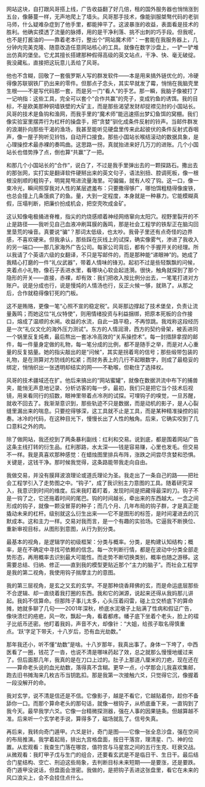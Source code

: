网站这块，自打跟风哥搭上线，广告收益翻了好几倍，租的国外服务器也悄悄涨到五台，像藤蔓一样，无声地爬上了墙头。风哥那手技术，像能驯服桀骜代码的老驯马师，什么疑难杂症到了他手里，都能抻平了。这波暴涨的收益，表面看是技术的胜利。他确实摸透了流量的脉搏，用的是干净利落、挑不出刺的巧手段。但我呢，也不是打酱油的——靠着老本行，整出个“网站魔术师”：一套能在我服务器上，几分钟内完美克隆、随意改造任意网站核心的工具。就像在数字沙盘上，一铲一铲堆出仿真的堡垒。它尤其擅长搭建那种假得高级的英文站点，干净、快、毫无破绽。我没藏私，直接把这玩意儿丢给了风哥。

他也不含糊，回敬了一套俄罗斯人写的群发软件——本是用来搞外链优化的，冷硬得像苏联钢铁厂扔出来的零件。但那点子念头，其实早就发了霉，悄悄在我脑壳里生根——不是写代码那一套，而是另一门“看人”的手艺。那一瞬，我脑子像被打了一记响指：这些工具，完全可以套个“合作共赢”的壳子，变成钓鱼的诱饵。我的目标，不是欧美那种铜墙铁壁的大矿主，而是那些渴望发财却捉襟见肘的小国站长。风哥的技术是鱼钩和渔网，而我手里的“魔术师”能迅速搭出梦幻鱼饵的窝棚。我们像实验室里摆弄行为杠杆的操盘手，把“贪婪”驯化成条件反射的铃声。当邮件群发的浪潮扑向那些干渴的渔场，我甚至能听见硬盘里传来此起彼伏的条件反射式吞咽声，像一屋子狗听见铃铛，自动开口接食。那些小国站长喉结滚动的数据具象，是心理操控术最赤裸的奏鸣曲。这思路一拐，真就抬进来好几万刀的进账。几个小国站长也借势挣了点，倒也算“共赢”了一把。

和那几个小国站长的“合作”，说白了，不过是我手里弹出去的一颗探路石。撒出去的那张网，实打实是翻译软件硬掰出来的英文句子，语法别扭、腔调死板，像一根根没削顺的粗钩子，明晃晃甩进流量海里。可偏偏，就有人咬了钩。这一口，像一束冷光，瞬间照穿我对人性的某层遮羞布：只要撒得够广，哪怕饵粗糙得像废铁，也总会撞上几条饿疯了的鱼。量，大到一定程度，本身就是一种暴力。它能模糊真假，压塌判断，把廉价扮成机会，把空壳吹成金矿。

这认知像电极捅进脊椎，指尖的灼烧感顺着神经网络窜向太阳穴。视野里裂开的不止是路径——我听见自己血液冲刷耳膜的轰鸣，那是社会工程学的铁犁正在脑沟回里垦荒的噪音。真要说“骗”？那词太低级，也太吵。我骨子里还有点奇怪的边界感，不喜欢硬来。但我承认，那些踩在灰线上的试探，确实像雾气，渗进了我收入的另一端口——那几家海外广告公司。每家公司背后，都有个手握开关的经理。所以我请了个英语六级的女翻译，不只是写邮件的，而是那种能“递眼神”的。她成了我精心打磨的一件“礼仪武器”，带着人情味的锋刃。起初不过是些轻飘飘的问候，夹着点小礼物，像石子丢进水里，看哪块心软会起涟漪。很快，触角就探到了那个隐形的开关——直接，赤裸，却有效：我们把收入按比例分出去，一笔笔打进对方账户。说是分成也行，说是慢炖的人情汤也行，反正火候一够，就熟了。从那之后，合作就稳得像钉死的门板。

这不是贿赂，更像一笔“心照不宣的稳定税”。风哥那边撑起了技术堡垒，负责让流量轰鸣；而她这位“礼仪特使”，则用情绪投资与利益捆绑，把原本死板的合作接口，熔成了温顺的水闸。收益的水流，自此一路平稳，不再惊跳。我戏称这段经历是一次“礼仪文化的海外压力测试”。东方的人情润滑，西方的契约骨架，被丢进同一个锅里反复炖煮，最后熬出一套冰冷高效的“关系操控术”。每一封措辞拿捏的邮件，每一件量身定做的礼物，每一笔分成的比例，都不是随手之举，而是对人心重量的反复掂量。她的指尖敲出的是“问候”，其实是拐着弯的信号；那些缎带包装的礼物，是在测算对方防线的松紧；而财务表上的几行不起眼数字，则成了最稳妥的绑定，悄悄织出一张透明却结实的网——不勒喉，但勒住了选择权。

风哥的技术疆域还在扩。他后来搞出的“网站蜜罐”，就像在数据洪流中布下的捕兽夹，能悄无声息地记录、分析访客的每一步。最初，我们只是把它当个技术后视镜，用来看同行的招数，眼神里带着点冷冽的试探。可埋钩子的嗅觉，一旦苏醒，就收不回去了。我渐渐意识到，那些轨迹不只是数据，而是动机的影子，是人心裂缝里漏出来的喘息。只要挖得够深，这工具就不止是工具，而是某种精准操控的前奏。冰冷的代码，在这种目光下，慢慢长出了人性的触角。后来，它确实咬到了几口意料之外的肉。

除了做网站，我还挖到了两条暴利副线：红利和交易。说到底，都是围着网站广告这条主线打转的衍生品。红利那路，水太深——钱是容易赚，心里也发毛。但交易不一样。我是真喜欢那种感觉：在蜡烛图里排兵布阵，涨跌之间尝尽贪婪和恐惧。关键是，这钱干净。那时候我觉得，这条路能带我走向自由。

我做交易，并没有膜拜波浪理论或道氏理论为圣。我走出了一条自己的路——把社会工程学引入了走势图之中。“钩子”，成了我识别主力意图的工具。随着研究深入，我意识到时间的维度。后来我盯着盯着，发现时间是把藏得最深的刀。钩子不是一钩了之，它还拖着时间的尾巴。钩的时间越长，牵出来的东西越大。一念之间形成的钩子，就像一颗没冒芽的种子；而几个月、几年布局的钩子群，才是真正能撬动未来的杠杆。级别就这么衍生出来——它不是图形的标签，是时间灌进去的沉默成本。这和主力一样。交易对我而言，是一个有趣的实验场。它逼我不断换位、重新审视目标，从图形到意图，从行为到分类。

最基本的视角，是逻辑学的初级框架：分类与概率。分类，是构建认知结构；概率，是在不确定中寻找可依赖的信念。每一次判断行情，都是在波动中分类全部走势形态，再用概率去识别最大可能性。而走势不断切换类别，概率也随之游移。这需要总结、归纳、修正——直到我的模型更贴近那个“主力的脑子”。而社会工程学是我的第二视角，我使用钩子揣摩主力的意图。

我的第三层视角，是玄之又玄的玄学。不是那种烧香拜佛的玄，而是命运底层那些不合逻辑、却一直绕着我打圈的东西。我和它的渊源，说起来还得从我妈那儿讲起。我妈不信算命。但那阵子事儿太多，心头压着闷雷，碰上立交桥底下的算命摊，她就多聊了几句——2001年深秋，桥底水泥墩子上贴满了性病和假证广告，像块溃烂的疮疤，风一吹，飘起一角，看着都疼。幡子底下坐着个老头，脸上的褶子比纸币还密。他盯着我妈，声音不大，却像针：“大姐，给孩子取名得慎重点。‘跃’字足下带夭，十八岁后，恐有血光劫数。”

那年我还小，听不懂“劫数”是啥。十八岁那年，我真出事了。身体一下垮了，中西医看了一圈，钱花了一沓，也说不清是哪味药起了效，总之就那么慢慢地缓过来了。但后面那几年，我真的是在刀口上过的。肚子上那道八厘米的刀疤，现在还在——算命老头说的血光劫数，落得真不含糊。更早一点，小学那会儿我喜欢集邮，跑去旧书摊淘来几枚古币当钥匙扣。那是我第一次接触六爻，只觉得它沉，像握着一段没解开的命。

我对玄学，说不清是信还是不信。它像影子，越是不看它，它越贴着你，趁你不备舔你一口。而那个算命老头的那句话，就像一根钩子，从桥底垂下来，一直钩到了我今天。最早我学六爻。它像一台精微探测器，强在人事的因果链条。但越算越不准。后来听一个玄学老手说，算得多了，磁场就乱了。信号失真。

再后来，我转向奇门遁甲。六爻是针，奇门是图——它像一张全息沙盘，强在空间的布局推演。我学着起局，排出九宫格盘面，按日干落宫，理清星、门、神的位置。从宏观看：我查生门落在哪宫，值符宫与马星宫之间的五行生克、旺衰交战。从微观看：我盯甲子戊与生门的组合，还要看玄武是不是临日干、生日干。最后结合门星结构、空亡、刑迫这些局象，去判断目标未来短期——是要涨，还是要跌。奇门遁甲没说话，但盘面会泄密。我做的，是把钩子丢进这张盘里，看它在未来的风口浪尖上，会不会挂住点什么。